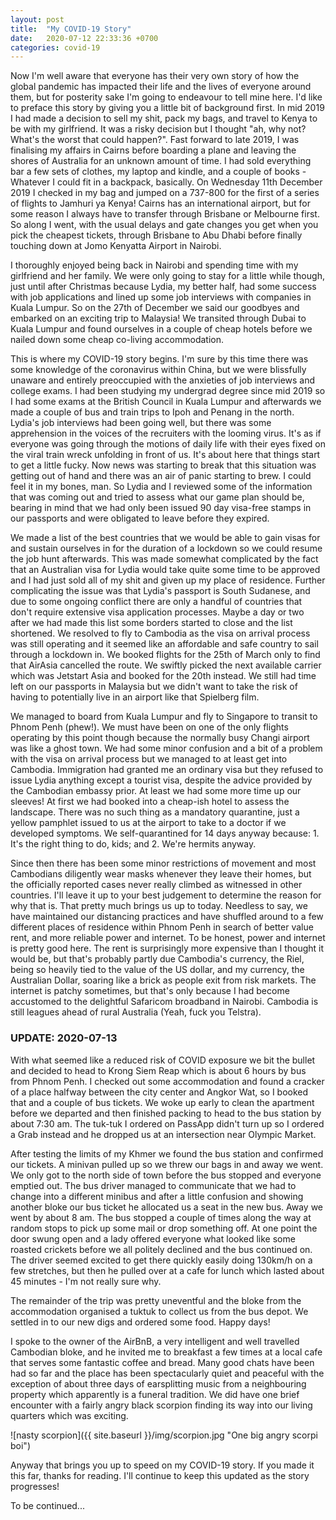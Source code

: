 ```yaml
---
layout: post
title:  "My COVID-19 Story"
date:   2020-07-12 22:33:36 +0700
categories: covid-19 
---
```


Now I'm well aware that everyone has their very own story of how the global pandemic has impacted their life and the lives of everyone around them, but for posterity sake I'm going to endeavour to tell mine here. 
I'd like to preface this story by giving you a little bit of background first. In mid 2019 I had made a decision to sell my shit, pack my bags, and travel to Kenya to be with my girlfriend. It was a risky decision but I thought "ah, why not? What's the worst that could happen?". Fast forward to late 2019, I was finalising my affairs in Cairns before boarding a plane and leaving the shores of Australia for an unknown amount of time. I had sold everything bar a few sets of clothes, my laptop and kindle, and a couple of books - Whatever I could fit in a backpack, basically. On Wednesday 11th December 2019 I checked in my bag and jumped on a 737-800 for the first of a series of flights to Jamhuri ya Kenya! Cairns has an international airport, but for some reason I always have to transfer through Brisbane or Melbourne first. So along I went, with the usual delays and gate changes you get when you pick the cheapest tickets, through Brisbane to Abu Dhabi before finally touching down at Jomo Kenyatta Airport in Nairobi. 
 
I thoroughly enjoyed being back in Nairobi and spending time with my girlfriend and her family. We were only going to stay for a little while though, just until after Christmas because Lydia, my better half, had some success with job applications and lined up some job interviews with companies in Kuala Lumpur. So on the 27th of December we said our goodbyes and embarked on an exciting trip to Malaysia! We transited through Dubai to Kuala Lumpur and found ourselves in a couple of cheap hotels before we nailed down some cheap co-living accommodation.
 
This is where my COVID-19 story begins. I'm sure by this time there was some knowledge of the coronavirus within China, but we were blissfully unaware and entirely preoccupied with the anxieties of job interviews and college exams. I had been studying my undergrad degree since mid 2019 so I had some exams at the British Council in Kuala Lumpur and afterwards we made a couple of bus and train trips to Ipoh and Penang in the north. Lydia's job interviews had been going well, but there was some apprehension in the voices of the recruiters with the looming virus. It's as if everyone was going through the motions of daily life with their eyes fixed on the viral train wreck unfolding in front of us. It's about here that things start to get a little fucky. Now news was starting to break that this situation was getting out of hand and there was an air of panic starting to brew. I could feel it in my bones, man. So Lydia and I reviewed some of the information that was coming out and tried to assess what our game plan should be, bearing in mind that we had only been issued 90 day visa-free stamps in our passports and were obligated to leave before they expired. 

We made a list of the best countries that we would be able to gain visas for and sustain ourselves in for the duration of a lockdown so we could resume the job hunt afterwards. This was made somewhat complicated by the fact that an Australian visa for Lydia would take quite some time to be approved and I had just sold all of my shit and given up my place of residence. Further complicating the issue was that Lydia's passport is South Sudanese, and due to some ongoing conflict there are only a handful of countries that don't require extensive visa application processes. Maybe a day or two after we had made this list some borders started to close and the list shortened. We resolved to fly to Cambodia as the visa on arrival process was still operating and it seemed like an affordable and safe country to sail through a lockdown in. We booked flights for the 25th of March only to find that AirAsia cancelled the route. We swiftly picked the next available carrier which was Jetstart Asia and booked for the 20th instead. We still had time left on our passports in Malaysia but we didn't want to take the risk of having to potentially live in an airport like that Spielberg film. 

We managed to board from Kuala Lumpur and fly to Singapore to transit to Phnom Penh (phew!). We must have been on one of the only flights operating by this point though because the normally busy Changi airport was like a ghost town. 
We had some minor confusion and a bit of a problem with the visa on arrival process but we managed to at least get into Cambodia. Immigration had granted me an ordinary visa but they refused to issue Lydia anything except a tourist visa, despite the advice provided by the Cambodian embassy prior. At least we had some more time up our sleeves!
At first we had booked into a cheap-ish hotel to assess the landscape. There was no such thing as a mandatory quarantine, just a yellow pamphlet issued to us at the airport to take to a doctor if we developed symptoms. We self-quarantined for 14 days anyway because: 1. It's the right thing to do, kids; and 2. We're hermits anyway. 
 
Since then there has been some minor restrictions of movement and most Cambodians diligently wear masks whenever they leave their homes, but the officially reported cases never really climbed as witnessed in other countries. I'll leave it up to your best judgement to determine the reason for why that is. That pretty much brings us up to today. Needless to say, we have maintained our distancing practices and have shuffled around to a few different places of residence within Phnom Penh in search of better value rent, and more reliable power and internet. To be honest, power and internet is pretty good here. The rent is surprisingly more expensive than I thought it would be, but that's probably partly due Cambodia's currency, the Riel, being so heavily tied to the value of the US dollar, and my currency, the Australian Dollar, soaring like a brick as people exit from risk markets. The internet is patchy sometimes, but that's only because I had become accustomed to the delightful Safaricom broadband in Nairobi. Cambodia is still leagues ahead of rural Australia (Yeah, fuck you Telstra).

### UPDATE: 2020-07-13 ### 
With what seemed like a reduced risk of COVID exposure we bit the bullet and decided to head to Krong Siem Reap which is about 6 hours by bus from Phnom Penh. I checked out some accommodation and found a cracker of a place halfway between the city center and Angkor Wat, so I booked that and a couple of bus tickets. We woke up early to clean the apartment before we departed and then finished packing to head to the bus station by about 7:30 am. The tuk-tuk I ordered on PassApp didn't turn up so I ordered a Grab instead and he dropped us at an intersection near Olympic Market. 

After testing the limits of my Khmer we found the bus station and confirmed our tickets. A minivan pulled up so we threw our bags in and away we went. We only got to the north side of town before the bus stopped and everyone emptied out. The bus driver managed to communicate that we had to change into a different minibus and after a little confusion and showing another bloke our bus ticket he allocated us a seat in the new bus. Away we went by about 8 am. The bus stopped a couple of times along the way at random stops to pick up some mail or drop something off. At one point the door swung open and a lady offered everyone what looked like some roasted crickets before we all politely declined and the bus continued on. The driver seemed excited to get there quickly easily doing 130km/h on a few stretches, but then he pulled over at a cafe for lunch which lasted about 45 minutes - I'm not really sure why.

The remainder of the trip was pretty uneventful and the bloke from the accommodation organised a tuktuk to collect us from the bus depot. We settled in to our new digs and ordered some food. Happy days!

I spoke to the owner of the AirBnB, a very intelligent and well travelled Cambodian bloke, and he invited me to breakfast a few times at a local cafe that serves some fantastic coffee and bread. Many good chats have been had so far and the place has been spectacularly quiet and peaceful with the exception of about three days of earsplitting music from a neighbouring property which apparently is a funeral tradition. We did have one brief encounter with a fairly angry black scorpion finding its way into our living quarters which was exciting.

![nasty scorpion]({{ site.baseurl }}/img/scorpion.jpg "One big angry scorpi boi")


Anyway that brings you up to speed on my COVID-19 story. If you made it this far, thanks for reading. I'll continue to keep this updated as the story progresses!

To be continued...
 
